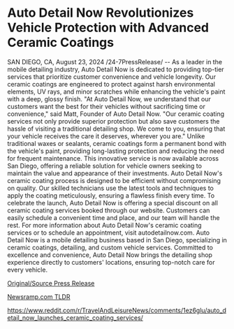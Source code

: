 # Auto Detail Now Revolutionizes Vehicle Protection with Advanced Ceramic Coatings

SAN DIEGO, CA, August 23, 2024 /24-7PressRelease/ -- As a leader in the mobile detailing industry, Auto Detail Now is dedicated to providing top-tier services that prioritize customer convenience and vehicle longevity. Our ceramic coatings are engineered to protect against harsh environmental elements, UV rays, and minor scratches while enhancing the vehicle's paint with a deep, glossy finish.  "At Auto Detail Now, we understand that our customers want the best for their vehicles without sacrificing time or convenience," said Matt, Founder of Auto Detail Now. "Our ceramic coating services not only provide superior protection but also save customers the hassle of visiting a traditional detailing shop. We come to you, ensuring that your vehicle receives the care it deserves, wherever you are."  Unlike traditional waxes or sealants, ceramic coatings form a permanent bond with the vehicle's paint, providing long-lasting protection and reducing the need for frequent maintenance. This innovative service is now available across San Diego, offering a reliable solution for vehicle owners seeking to maintain the value and appearance of their investments.  Auto Detail Now's ceramic coating process is designed to be efficient without compromising on quality. Our skilled technicians use the latest tools and techniques to apply the coating meticulously, ensuring a flawless finish every time.  To celebrate the launch, Auto Detail Now is offering a special discount on all ceramic coating services booked through our website. Customers can easily schedule a convenient time and place, and our team will handle the rest.  For more information about Auto Detail Now's ceramic coating services or to schedule an appointment, visit autodetailnow.com.  Auto Detail Now is a mobile detailing business based in San Diego, specializing in ceramic coatings, detailing, and custom vehicle services. Committed to excellence and convenience, Auto Detail Now brings the detailing shop experience directly to customers' locations, ensuring top-notch care for every vehicle. 

[Original/Source Press Release](https://www.24-7pressrelease.com/press-release/513702/auto-detail-now-revolutionizes-vehicle-protection-with-advanced-ceramic-coatings)
                    

[Newsramp.com TLDR](None) 

https://www.reddit.com/r/TravelAndLeisureNews/comments/1ez6glu/auto_detail_now_launches_ceramic_coating_services/